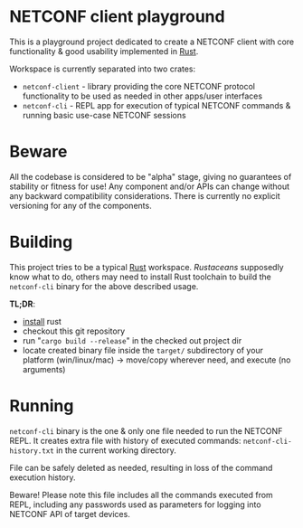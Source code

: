 # NETCONF client playground

This is a playground project dedicated to create a NETCONF client with core functionality & good usability implemented in [Rust](https://www.rust-lang.org/).

Workspace is currently separated into two crates:
- `netconf-client` - library providing the core NETCONF protocol functionality to be used as needed in other apps/user interfaces
- `netconf-cli` - REPL app for execution of typical NETCONF commands & running basic use-case NETCONF sessions

# Beware

All the codebase is considered to be "alpha" stage, giving no guarantees of stability or fitness for use!
Any component and/or APIs can change without any backward compatibility considerations.
There is currently no explicit versioning for any of the components.

# Building

This project tries to be a typical [Rust](https://www.rust-lang.org/) workspace. *Rustaceans* supposedly know what to do, others may need to install Rust toolchain to build the `netconf-cli` binary for the above described usage.

**TL;DR**:
- [install](https://www.rust-lang.org/tools/install) rust
- checkout this git repository
- run "`cargo build --release`" in the checked out project dir
- locate created binary file inside the `target/` subdirectory of your platform (win/linux/mac) -> move/copy wherever need, and execute (no arguments)

# Running

`netconf-cli` binary is the one & only one file needed to run the NETCONF REPL.
It creates extra file with history of executed commands: `netconf-cli-history.txt` in the current working directory.

File can be safely deleted as needed, resulting in loss of the command execution history.

Beware! Please note this file includes all the commands executed from REPL, including any passwords used as parameters for logging into NETCONF API of target devices.
